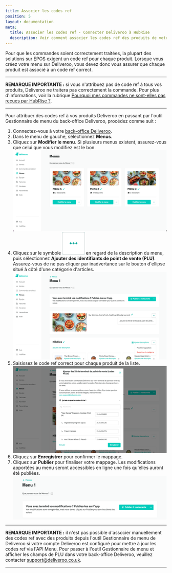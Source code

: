 ```yaml
---
title: Associer les codes ref
position: 5
layout: documentation
meta:
  title: Associer les codes ref - Connecter Deliveroo à HubRise
  description: Voir comment associer les codes ref des produits de votre solution d'encaissement avec Deliveroo en passant par l'outil Gestionnaire de menu de Deliveroo.
---
```


Pour que les commandes soient correctement traitées, la plupart des solutions sur EPOS exigent un code ref pour chaque produit. Lorsque vous créez votre menu sur Deliveroo, vous devez donc vous assurer que chaque produit est associé à un code ref correct.

---

**REMARQUE IMPORTANTE :** si vous n'attribuez pas de code ref à tous vos produits, Deliveroo ne traitera pas correctement la commande. Pour plus d'informations, voir la rubrique [Pourquoi mes commandes ne sont-elles pas reçues par HubRise ?](/apps/deliveroo/faqs/commandes-non-recues-code-ref-manquants).

---

Pour attribuer des codes ref à vos produits Deliveroo en passant par l'outil Gestionnaire de menu du back-office Deliveroo, procédez comme suit :

1. Connectez-vous à votre [back-office Deliveroo](https://restaurant-hub.deliveroo.net/).
1. Dans le menu de gauche, sélectionnez **Menus**.
1. Cliquez sur **Modifier le menu**. Si plusieurs menus existent, assurez-vous que celui que vous modifiez est le bon. ![Back-office de Deliveroo](../images/008-fr-deliveroo-back-office.png)
1. Cliquez sur le symbole <InlineImage width="24" height="24">![icône d'ellipse](../images/triple-dot.png)</InlineImage> en regard de la description du menu, puis sélectionnez **Ajouter des identifiants de point de vente (PLU)**. Assurez-vous de ne pas cliquer par inadvertance sur le bouton d'ellipse situé à côté d'une catégorie d'articles. ![Page de modification de menu de Deliveroo](../images/009-fr-deliveroo-edit-menu-page.png)
1. Saisissez le code ref correct pour chaque produit de la liste. ![Fenêtre en incrustation Ajouter des PLU dans Deliveroo](../images/010-fr-deliveroo-add-plus.png)
1. Cliquez sur **Enregistrer** pour confirmer le mappage.
1. Cliquez sur **Publier** pour finaliser votre mappage. Les modifications apportées au menu seront accessibles en ligne une fois qu'elles auront été publiées. ![Bouton de publication de menu dans Deliveroo](../images/012-fr-deliveroo-publish-menu.png)

---

**REMARQUE IMPORTANTE :** il n'est pas possible d'associer manuellement des codes ref avec des produits depuis l'outil Gestionnaire de menu de Deliveroo si votre compte Deliveroo est configuré pour mettre à jour les codes ref via l'API Menu. Pour passer à l'outil Gestionnaire de menu et afficher les champs de PLU dans votre back-office Deliveroo, veuillez contacter [support@deliveroo.co.uk](support@deliveroo.co.uk).

---
